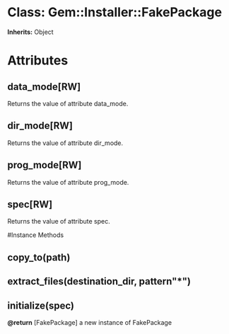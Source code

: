 # Class: Gem::Installer::FakePackage
**Inherits:** Object
    



# Attributes
## data_mode[RW] [](#attribute-i-data_mode)
Returns the value of attribute data_mode.

## dir_mode[RW] [](#attribute-i-dir_mode)
Returns the value of attribute dir_mode.

## prog_mode[RW] [](#attribute-i-prog_mode)
Returns the value of attribute prog_mode.

## spec[RW] [](#attribute-i-spec)
Returns the value of attribute spec.


#Instance Methods
## copy_to(path) [](#method-i-copy_to)

## extract_files(destination_dir, pattern"*") [](#method-i-extract_files)

## initialize(spec) [](#method-i-initialize)

**@return** [FakePackage] a new instance of FakePackage

